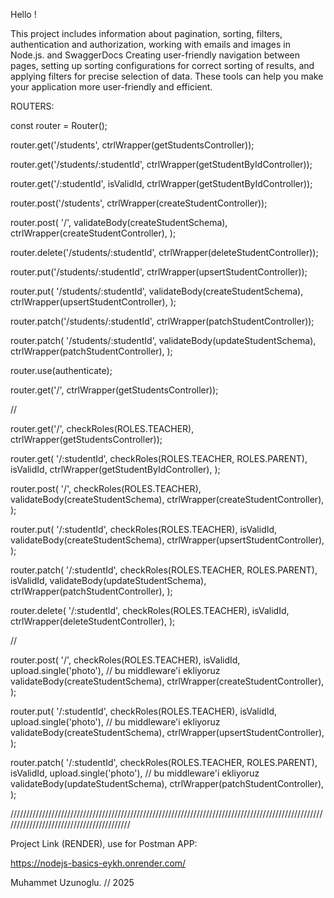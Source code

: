 Hello !

This project includes information about pagination, sorting, filters, authentication and authorization, working with emails and images in Node.js. and SwaggerDocs Creating user-friendly navigation between pages, setting up sorting configurations for correct sorting of results, and applying filters for precise selection of data. These tools can help you make your application more user-friendly and efficient.

ROUTERS:

const router = Router();

router.get('/students', ctrlWrapper(getStudentsController));

router.get('/students/:studentId', ctrlWrapper(getStudentByIdController));

router.get('/:studentId', isValidId, ctrlWrapper(getStudentByIdController));

router.post('/students', ctrlWrapper(createStudentController));

router.post(
'/',
validateBody(createStudentSchema),
ctrlWrapper(createStudentController),
);

router.delete('/students/:studentId', ctrlWrapper(deleteStudentController));

router.put('/students/:studentId', ctrlWrapper(upsertStudentController));

router.put(
'/students/:studentId',
validateBody(createStudentSchema),
ctrlWrapper(upsertStudentController),
);

router.patch('/students/:studentId', ctrlWrapper(patchStudentController));

router.patch(
'/students/:studentId',
validateBody(updateStudentSchema),
ctrlWrapper(patchStudentController),
);

router.use(authenticate);

router.get('/', ctrlWrapper(getStudentsController));

//

router.get('/', checkRoles(ROLES.TEACHER), ctrlWrapper(getStudentsController));

router.get(
'/:studentId',
checkRoles(ROLES.TEACHER, ROLES.PARENT),
isValidId,
ctrlWrapper(getStudentByIdController),
);

router.post(
'/',
checkRoles(ROLES.TEACHER),
validateBody(createStudentSchema),
ctrlWrapper(createStudentController),
);

router.put(
'/:studentId',
checkRoles(ROLES.TEACHER),
isValidId,
validateBody(createStudentSchema),
ctrlWrapper(upsertStudentController),
);

router.patch(
'/:studentId',
checkRoles(ROLES.TEACHER, ROLES.PARENT),
isValidId,
validateBody(updateStudentSchema),
ctrlWrapper(patchStudentController),
);

router.delete(
'/:studentId',
checkRoles(ROLES.TEACHER),
isValidId,
ctrlWrapper(deleteStudentController),
);

//

router.post(
'/',
checkRoles(ROLES.TEACHER),
isValidId,
upload.single('photo'), // bu middleware'i ekliyoruz
validateBody(createStudentSchema),
ctrlWrapper(createStudentController),
);

router.put(
'/:studentId',
checkRoles(ROLES.TEACHER),
isValidId,
upload.single('photo'), // bu middleware'i ekliyoruz
validateBody(createStudentSchema),
ctrlWrapper(upsertStudentController),
);

router.patch(
'/:studentId',
checkRoles(ROLES.TEACHER, ROLES.PARENT),
isValidId,
upload.single('photo'), // bu middleware'i ekliyoruz
validateBody(updateStudentSchema),
ctrlWrapper(patchStudentController),
);

/////////////////////////////////////////////////////////////////////////////////////////////////////////////////////////////////////////

Project Link (RENDER), use for Postman APP:

https://nodejs-basics-eykh.onrender.com/

Muhammet Uzunoglu. // 2025
